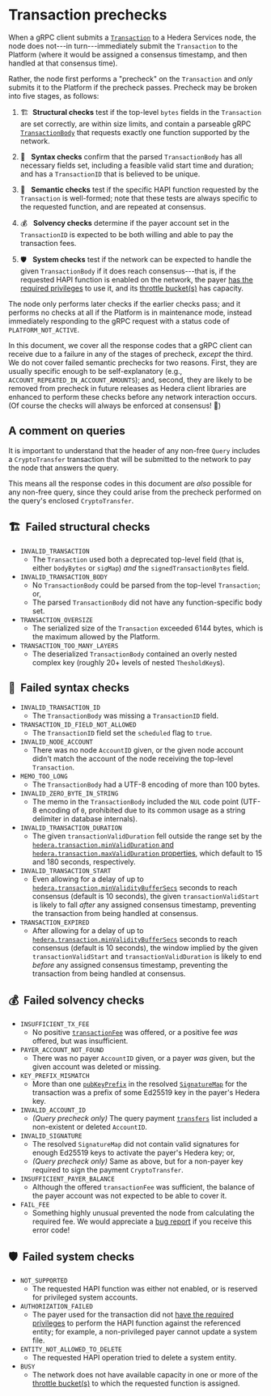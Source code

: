 # Transaction prechecks

When a gRPC client submits a [`Transaction`](https://hashgraph.github.io/hedera-protobufs/#Transaction.proto)
to a Hedera Services node, the node does not---in turn---immediately
submit the `Transaction` to the Platform (where it would be assigned 
a consensus timestamp, and then handled at that consensus time).

Rather, the node first performs a "precheck" on the `Transaction` and 
_only_ submits it to the Platform if the precheck passes. Precheck 
may be broken into five stages, as follows:
  1. :building_construction:&nbsp;&nbsp;**Structural checks** test 
  if the top-level `bytes` fields in the `Transaction` are set 
  correctly, are within size limits, and contain a parseable
  gRPC [`TransactionBody`](https://hashgraph.github.io/hedera-protobufs/#TransactionBody.proto) 
  that requests exactly one function supported by the network.

  2. :memo:&nbsp;&nbsp; **Syntax checks** confirm that the parsed
  `TransactionBody` has all necessary fields set, including 
  a feasible valid start time and duration; and has a
  `TransactionID` that is believed to be unique.

  3. :dart:&nbsp;&nbsp; **Semantic checks** test if the specific HAPI
  function requested by the `Transaction` is well-formed; note
  that these tests are always specific to the requested function, 
  and are repeated at consensus.

  4. :moneybag:&nbsp;&nbsp; **Solvency checks** determine if the payer 
  account set in the `TransactionID` is expected to be both 
  willing and able to pay the transaction fees.

  5. :shield:&nbsp;&nbsp; **System checks** test if the network can be 
  expected to handle the given `TransactionBody` if it does reach 
  consensus---that is, if the requested HAPI function is enabled 
  on the network, the payer 
  [has the required privileges](./privileged-transactions.md) to use it, 
  and its [throttle bucket(s)](./throttle-design.md) has capacity.

The node only performs later checks if the earlier checks pass; and 
it performs no checks at all if the Platform is in maintenance mode, 
instead immediately responding to the gRPC request with a status 
code of `PLATFORM_NOT_ACTIVE`.

In this document, we cover all the response codes that a gRPC client 
can receive due to a failure in any of the stages of precheck, _except_
the third. We do not cover failed semantic prechecks for two reasons.
First, they are usually specific enough to be self-explanatory (e.g.,  
`ACCOUNT_REPEATED_IN_ACCOUNT_AMOUNTS`); and, second, they are likely to 
be removed from precheck in future releases as Hedera client libraries 
are enhanced to perform these checks before any network interaction occurs. 
(Of course the checks will always be enforced at consensus! :guard:)

## A comment on queries
It is important to understand that the header of any non-free `Query` 
includes a `CryptoTransfer` transaction that will be submitted to the 
network to pay the node that answers the query. 

This means all the response codes in this document are _also_ 
possible for any non-free query, since they could arise from the 
precheck performed on the query's enclosed `CryptoTransfer`.  

## :building_construction:&nbsp; Failed structural checks
- `INVALID_TRANSACTION`
  * The `Transaction` used both a deprecated top-level field (that is,
    either `bodyBytes` or `sigMap`) _and_ the `signedTransactionBytes` field.
- `INVALID_TRANSACTION_BODY`
  * No `TransactionBody` could be parsed from the top-level `Transaction`; or,
  * The parsed `TransactionBody` did not have any function-specific body set.
- `TRANSACTION_OVERSIZE`
  * The serialized size of the `Transaction` exceeded 6144 bytes,
    which is the maximum allowed by the Platform.
- `TRANSACTION_TOO_MANY_LAYERS`
  * The deserialized `TransactionBody` contained an overly nested 
    complex key (roughly 20+ levels of nested `ThesholdKey`s).

## :memo:&nbsp; Failed syntax checks
- `INVALID_TRANSACTION_ID`
  * The `TransactionBody` was missing a `TransactionID` field.
- `TRANSACTION_ID_FIELD_NOT_ALLOWED`
  * The `TransactionID` field set the `scheduled` flag to `true`.
- `INVALID_NODE_ACCOUNT`
  * There was no node `AccountID` given, or the given node 
    account didn't match the account of the node receiving the
    top-level `Transaction`. 
- `MEMO_TOO_LONG`
  * The `TransactionBody` had a UTF-8 encoding of more than 100 bytes.
- `INVALID_ZERO_BYTE_IN_STRING`
  * The memo in the `TransactionBody` included the `NUL` code point 
    (UTF-8 encoding of `0`, prohibited due to its common usage as a 
    string delimiter in database internals).
- `INVALID_TRANSACTION_DURATION`
  * The given `transactionValidDuration` fell outside the range set
    by the [`hedera.transaction.minValidDuration` and 
    `hedera.transaction.maxValidDuration` properties](../hedera-node/src/main/resources/bootstrap.properties), 
    which default to 15 and 180 seconds, respectively.
- `INVALID_TRANSACTION_START`
  * Even allowing for a delay of up to 
    [`hedera.transaction.minValidityBufferSecs`](../hedera-node/src/main/resources/bootstrap.properties) 
    seconds to reach consensus (default is 10 seconds), the given 
    `transactionValidStart` is likely to fall _after_ any assigned 
    consensus timestamp, preventing the transaction from being handled 
    at consensus.
- `TRANSACTION_EXPIRED`
  * After allowing for a delay of up to 
    [`hedera.transaction.minValidityBufferSecs`](../hedera-node/src/main/resources/bootstrap.properties) 
    seconds to reach consensus (default is 10 seconds), the window 
    implied by the given `transactionValidStart` and 
    `transactionValidDuration` is likely to end _before_ any 
    assigned consensus timestamp, preventing the transaction 
    from being handled at consensus.

## :moneybag:&nbsp; Failed solvency checks
- `INSUFFICIENT_TX_FEE`
  * No positive [`transactionFee`](https://hashgraph.github.io/hedera-protobufs/#proto.TransactionBody) 
    was offered, or a positive fee _was_ offered, but was insufficient.
- `PAYER_ACCOUNT_NOT_FOUND`
  * There was no payer `AccountID` given, or a payer _was_ given, 
    but the given account was deleted or missing.
- `KEY_PREFIX_MISMATCH`
  * More than one [`pubKeyPrefix`](https://hashgraph.github.io/hedera-protobufs/#proto.SignaturePair) 
    in the resolved [`SignatureMap`](https://hashgraph.github.io/hedera-protobufs/#proto.SignatureMap) 
    for the transaction was a prefix of some Ed25519 key in the 
    payer's Hedera key.
- `INVALID_ACCOUNT_ID` 
  * _(Query precheck only)_ The query payment [`transfers`](https://hashgraph.github.io/hedera-protobufs/#proto.TransferList)
    list included a non-existent or deleted `AccountID`.
- `INVALID_SIGNATURE`
  * The resolved `SignatureMap` did not contain valid signatures
    for enough Ed25519 keys to activate the payer's Hedera key; or,
  * _(Query precheck only)_ Same as above, but for a non-payer key
    required to sign the payment `CryptoTransfer`.
- `INSUFFICIENT_PAYER_BALANCE`
  * Although the offered `transactionFee` was sufficient, the balance
    of the payer account was not expected to be able to cover it. 
- `FAIL_FEE`
  * Something highly unusual prevented the node from calculating the
    required fee. We would appreciate a [bug report](https://github.com/hashgraph/hedera-services/issues/new?assignees=&labels=bug&template=1-bug-report.md&title=)
    if you receive this error code! 

## :shield:&nbsp; Failed system checks
- `NOT_SUPPORTED`
  * The requested HAPI function was either not enabled, or is reserved
    for privileged system accounts.
- `AUTHORIZATION_FAILED`
  * The payer used for the transaction did not [have the required privileges](./privileged-transactions.md)
    to perform the HAPI function against the referenced entity; for
    example, a non-privileged payer cannot update a system file.
- `ENTITY_NOT_ALLOWED_TO_DELETE`
  * The requested HAPI operation tried to delete a system entity.
- `BUSY`
  * The network does not have available capacity in one or 
    more of the [throttle bucket(s)](./throttle-design.md) to 
    which the requested function is assigned.
